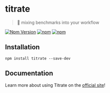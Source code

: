 # titrate

> 🧪 mixing benchmarks into your workflow

[![Npm Version](https://img.shields.io/npm/v/titrate.svg)](https://www.npmjs.com/package/titrate)
[![npm](https://img.shields.io/npm/dt/titrate.svg)]()
[![npm](https://img.shields.io/npm/dm/titrate.svg)]()

## Installation

```
npm install titrate --save-dev
```

## Documentation

Learn more about using Titrate on the [official site](https://gabrielcsapo.github.io/titrate)!
